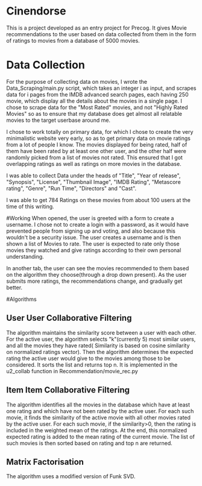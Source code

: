 # Cinendorse
This is a project developed as an entry project for Precog.
It gives Movie recommendations to the user based on data collected from them in the form of ratings to movies from a database of 5000 movies.

# Data Collection
For the purpose of collecting data on movies, I wrote the Data_Scraping/main.py script, which takes an integer i as input, and scrapes data for i pages from the IMDB advanced search pages, each having 250 movie, which display all the details about the movies in a single page. I chose to scrape data for the "Most Rated" movies, and not "Highly Rated Movies" so as to ensure that my database does get almost all relatable movies to the target userbase around me.

I chose to work totally on primary data, for which I chose to create the very minimalistic website very early, so as to get primary data on movie ratings from a lot of people I know. The movies displayed for being rated, half of them have been rated by at least one other user, and the other half were randomly picked from a list of movies not rated. This ensured that I got overlapping ratings as well as ratings on more movies in the database.

I was able to collect Data under the heads of "Title", "Year of release", "Synopsis", "License", "Thumbnail Image", "IMDB Rating", "Metascore rating", "Genre", "Run Time", "Directors" and "Cast".

I was able to get 784 Ratings on these movies from about 100 users at the time of this writing.

#Working
When opened, the user is greeted with a form to create a username. I chose not to create a login with a password, as it would have prevented people from signing up and voting, and also because this wouldn't be a security issue. The user creates a username and is then shown a list of Movies to rate. The user is expected to rate only those movies they watched and give ratings according to their own personal understanding.

In another tab, the user can see the movies recommended to them based on the algorithm they choose(through a drop down present). As the user submits more ratings, the recommendations change, and gradually get better.

#Algorithms
## User User Collaborative Filtering
The algorithm maintains the similarity score between a user with each other. For the active user, the algorithm selects "k"(currently 5) most similar users, and all the movies they have rated( Similarity is based on cosine similarity on normalized ratings vector). Then the algorithm determines the expected rating the active user would give to the movies among those to be considered. It sorts the list and returns top n.
It is implemented in the u2_collab function in Recommendation/movie_rec.py

## Item Item Collaborative Filtering
The algorithm identifies all the movies in the database which have at least one rating and which have not been rated by the active user. For each such movie, it finds the similarity of the active movie with all other movies rated by the active user. For each such movie, if the similarity>0, then the rating is included in the weighted mean of the ratings. At the end, this normalized expected rating is added to the mean rating of the current movie. The list of such movies is then sorted based on rating and top n are returned.

## Matrix Factorisation
The algorithm uses a modified version of Funk SVD.
